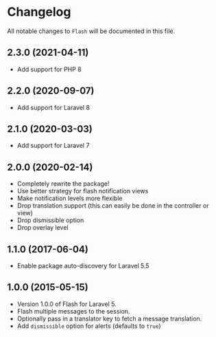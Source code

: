 # Changelog

All notable changes to `Flash` will be documented in this file.

## 2.3.0 (2021-04-11)

- Add support for PHP 8

## 2.2.0 (2020-09-07)

- Add support for Laravel 8

## 2.1.0 (2020-03-03)

- Add support for Laravel 7

## 2.0.0 (2020-02-14)

- Completely rewrite the package!
- Use better strategy for flash notification views
- Make notification levels more flexible
- Drop translation support (this can easily be done in the controller or view)
- Drop dismissible option
- Drop overlay level

## 1.1.0 (2017-06-04)

- Enable package auto-discovery for Laravel 5.5 

## 1.0.0 (2015-05-15)

- Version 1.0.0 of Flash for Laravel 5.
- Flash multiple messages to the session.
- Optionally pass in a translator key to fetch a message translation.
- Add `dismissible` option for alerts (defaults to `true`)
